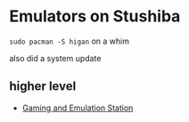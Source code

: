 # Emulators on Stushiba

`sudo pacman -S higan` on a whim

also did a system update

## higher level

- [Gaming and Emulation Station](bwr0t-b6tg4-a48wk-t81fa-e5dcj)

